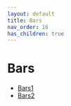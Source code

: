 ```yaml
---
layout: default
title: Bars
nav_order: 16
has_children: true
---
```


# Bars

- [Bars1](bars1/)
- [Bars2](bars2/)
